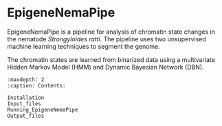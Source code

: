# EpigeneNemaPipe

EpigeneNemaPipe is a pipeline for analysis of chromatin state changes
in the nematode *Strongyloides ratti*. The pipeline uses two unsupervised
machine learning techniques to segment the genome.

The chromatin states are learned from binarized data using a multivariate
Hidden Markov Model (HMM) and Dynamic Bayesian Network (DBN).

```{toctree}
:maxdepth: 2
:caption: Contents:

Installation
Input_files
Running_EpigeneNemaPipe
Output_files

